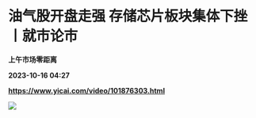 # 油气股开盘走强 存储芯片板块集体下挫丨就市论市
**上午市场零距离**

**2023-10-16 04:27**

**https://www.yicai.com/video/101876303.html**

![](http://imgcdn.yicai.com/vms-new/2023/10/e586f25b-d382-439d-a344-11be23805164_R0YL.jpg)